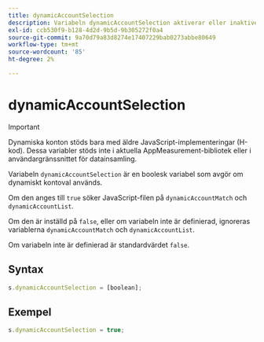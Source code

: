 ```yaml
---
title: dynamicAccountSelection
description: Variabeln dynamicAccountSelection aktiverar eller inaktiverar dynamiskt kontoval.
exl-id: ccb530f9-b128-4d2d-9b5d-9b305272f0a4
source-git-commit: 9a70d79a83d8274e17407229bab0273abbe80649
workflow-type: tm+mt
source-wordcount: '85'
ht-degree: 2%

---
```


# dynamicAccountSelection

>[!IMPORTANT]
>
>Dynamiska konton stöds bara med äldre JavaScript-implementeringar (H-kod). Dessa variabler stöds inte i aktuella AppMeasurement-bibliotek eller i användargränssnittet för datainsamling.

Variabeln `dynamicAccountSelection` är en boolesk variabel som avgör om dynamiskt kontoval används.

Om den anges till `true` söker JavaScript-filen på `dynamicAccountMatch` och `dynamicAccountList`.

Om den är inställd på `false`, eller om variabeln inte är definierad, ignoreras variablerna `dynamicAccountMatch` och `dynamicAccountList`.

Om variabeln inte är definierad är standardvärdet `false`.

## Syntax

```js
s.dynamicAccountSelection = [boolean];
```

## Exempel

```js
s.dynamicAccountSelection = true;
```
